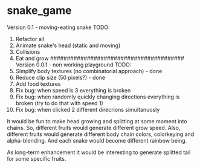 # snake_game
Version 0.1 - moving-eating snake
TODO:
1. Refactor all
2. Animate snake's head (static and moving)
3. Collisions
4. Eat and grow
########################################
Version 0.0.1 - non working playground
TODO:
1. Simplify body textures (no combinatorial approach) - done
2. Reduce clip size (50 pixels?) - done
3. Add food textures
4. Fix bug: when speed is 3 everything is broken
5. Fix bug: when randomly quickly changing directions everything is broken (try to do that with speed 1)
6. Fix bug: when clicked 2 different direcrions simultanuosly



It would be fun to make head growing and splitting at some moment into chains. So, different fruits would generate different grow speed. Also, different fruits would generate different body chain colors, colorkeying 
and alpha-blending. And each snake would become different rainbow being. 

As long-term enhancement it would be interesting to generate splitted tail for some specific fruits.


